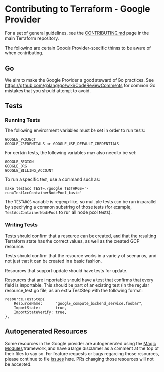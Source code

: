 # Contributing to Terraform - Google Provider

For a set of general guidelines, see the [CONTRIBUTING.md](https://github.com/hashicorp/terraform/blob/master/.github/CONTRIBUTING.md) page in the main Terraform repository.

The following are certain Google Provider-specific things to be aware of when contributing.

## Go

We aim to make the Google Provider a good steward of Go practices. See https://github.com/golang/go/wiki/CodeReviewComments for common Go mistakes that you should attempt to avoid.

## Tests

### Running Tests

The following environment variables must be set in order to run tests:
```
GOOGLE_PROJECT
GOOGLE_CREDENTIALS or GOOGLE_USE_DEFAULT_CREDENTIALS
```
For certain tests, the following variables may also need to be set:
```
GOOGLE_REGION
GOOGLE_ORG
GOOGLE_BILLING_ACCOUNT
```

To run a specific test, use a command such as:
```
make testacc TEST=./google TESTARGS='-run=TestAccContainerNodePool_basic'
```

The `TESTARGS` variable is regexp-like, so multiple tests can be run in parallel by specifying a common substring of those tests (for example, `TestAccContainerNodePool` to run all node pool tests).

### Writing Tests

Tests should confirm that a resource can be created, and that the resulting Terraform state has the correct values, as well as the created GCP resource.

Tests should confirm that the resource works in a variety of scenarios, and not just that it can be created in a basic fashion.

Resources that support update should have tests for update.

Resources that are importable should have a test that confirms that every field is importable. This should be part of an existing test (in the regular resource_test.go file) as an extra TestStep with the following format:
```
resource.TestStep{
	ResourceName:      "google_compute_backend_service.foobar",
	ImportState:       true,
	ImportStateVerify: true,
},
```

## Autogenerated Resources

Some resources in the Google provider are autogenerated using the [Magic Modules](https://github.com/GoogleCloudPlatform/magic-modules) framework, and have a large disclaimer as a comment at the top of their files to say so. For feature requests or bugs regarding those resources, please continue to file [issues](https://github.com/terraform-providers/terraform-provider-google/issues) here. PRs changing those resources will not be accepted.